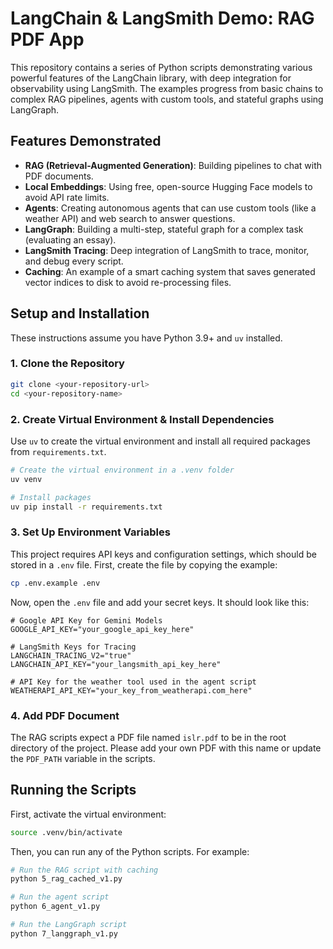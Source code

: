 # LangChain & LangSmith Demo: RAG PDF App

This repository contains a series of Python scripts demonstrating various powerful features of the LangChain library, with deep integration for observability using LangSmith. The examples progress from basic chains to complex RAG pipelines, agents with custom tools, and stateful graphs using LangGraph.

## Features Demonstrated

  * **RAG (Retrieval-Augmented Generation)**: Building pipelines to chat with PDF documents.
  * **Local Embeddings**: Using free, open-source Hugging Face models to avoid API rate limits.
  * **Agents**: Creating autonomous agents that can use custom tools (like a weather API) and web search to answer questions.
  * **LangGraph**: Building a multi-step, stateful graph for a complex task (evaluating an essay).
  * **LangSmith Tracing**: Deep integration of LangSmith to trace, monitor, and debug every script.
  * **Caching**: An example of a smart caching system that saves generated vector indices to disk to avoid re-processing files.

## Setup and Installation

These instructions assume you have Python 3.9+ and `uv` installed.

### 1\. Clone the Repository

```bash
git clone <your-repository-url>
cd <your-repository-name>
```

### 2\. Create Virtual Environment & Install Dependencies

Use `uv` to create the virtual environment and install all required packages from `requirements.txt`.

```bash
# Create the virtual environment in a .venv folder
uv venv

# Install packages
uv pip install -r requirements.txt
```

### 3\. Set Up Environment Variables

This project requires API keys and configuration settings, which should be stored in a `.env` file. First, create the file by copying the example:

```bash
cp .env.example .env
```

Now, open the `.env` file and add your secret keys. It should look like this:

```env
# Google API Key for Gemini Models
GOOGLE_API_KEY="your_google_api_key_here"

# LangSmith Keys for Tracing
LANGCHAIN_TRACING_V2="true"
LANGCHAIN_API_KEY="your_langsmith_api_key_here"

# API Key for the weather tool used in the agent script
WEATHERAPI_API_KEY="your_key_from_weatherapi.com_here"
```

### 4\. Add PDF Document

The RAG scripts expect a PDF file named `islr.pdf` to be in the root directory of the project. Please add your own PDF with this name or update the `PDF_PATH` variable in the scripts.

## Running the Scripts

First, activate the virtual environment:

```bash
source .venv/bin/activate
```

Then, you can run any of the Python scripts. For example:

```bash
# Run the RAG script with caching
python 5_rag_cached_v1.py

# Run the agent script
python 6_agent_v1.py

# Run the LangGraph script
python 7_langgraph_v1.py
```

